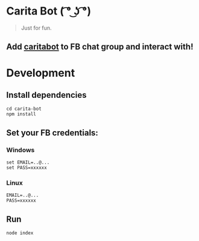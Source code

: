 # Carita Bot ( ͡° ͜ʖ ͡°)

> Just for fun.

## Add [caritabot](https://www.facebook.com/profile.php?id=100011311537652&fref=ts) to FB chat group and interact with!

# Development
## Install dependencies

    cd carita-bot
    npm install

## Set your FB credentials:
### Windows

 	set EMAIL=..@...
 	set PASS=xxxxxx

### Linux

    EMAIL=..@...
 	PASS=xxxxxx

## Run

    node index


